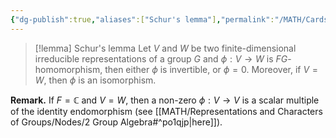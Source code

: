 ```yaml
---
{"dg-publish":true,"aliases":["Schur's lemma"],"permalink":"/MATH/Cards/Nodes/Schur's Lemma/","dgPassFrontmatter":true}
---
```



> [!lemma] Schur's lemma
> Let $V$ and $W$ be two finite-dimensional irreducible representations of a group $G$ and $\phi:V\to W$ is $FG$-homomorphism, then either $\phi$ is invertible, or $\phi=0$. Moreover, if $V=W$, then $\phi$ is an isomorphism.

**Remark.** If $F=\mathbb{C}$ and $V=W$, then a non-zero $\phi:V\to V$ is a scalar multiple of the identity endomorphism (see [[MATH/Representations and Characters of Groups/Nodes/2 Group Algebra#^po1qjp\|here]]).


